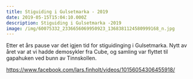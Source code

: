 ```yaml
---
title: Stiguiding i Gulsetmarka - 2019
date: 2019-05-15T15:04:10.000Z
description: Stiguiding i Gulsetmarka -2019
image: /img/60075332_2336656069950923_1368381124580999168_n.jpg
---
```


Etter et års pause var det igjen tid for stiguidinging i Gulsetmarka. Nytt av året var at vi hadde demosykler fra Cube, og samling var flyttet til gapahuken ved bunn av Tinnskollen.

https://www.facebook.com/lars.finholt/videos/10156054306455918/

